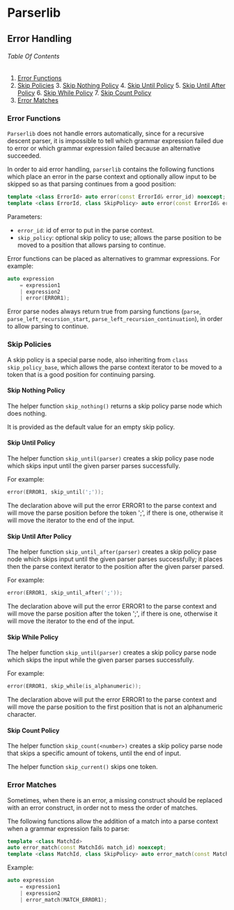 # Parserlib

## Error Handling

###### Table Of Contents

1. [Error Functions](#error-functions)
2. [Skip Policies](#skip-olicies)
    3. [Skip Nothing Policy](#skip-nothing-policy)
    4. [Skip Until Policy](#skip-until-policy)
    5. [Skip Until After Policy](#skip-until-after-policy)
    6. [Skip While Policy](#skip-while-policy)
    7. [Skip Count Policy](#skip-count-policy)
8. [Error Matches](#error-matches)

### Error Functions

`Parserlib` does not handle errors automatically, since for a recursive descent parser, it is impossible to tell which grammar expression failed due to error or which grammar expression failed because an alternative succeeded.

In order to aid error handling, `parserlib` contains the following functions which place an error in the parse context and optionally allow input to be skipped so as that parsing continues from a good position:

```cpp
template <class ErrorId> auto error(const ErrorId& error_id) noexcept;
template <class ErrorId, class SkipPolicy> auto error(const ErrorId& error_id, const SkipPolicy& skip_policy) noexcept;
```
Parameters:

- `error_id`: id of error to put in the parse context.
- `skip_policy`: optional skip policy to use; allows the parse position to be moved to a position that allows parsing to continue.

Error functions can be placed as alternatives to grammar expressions. For example:

```cpp
auto expression
	= expression1
    | expression2
    | error(ERROR1);
```

Error parse nodes always return true from parsing functions (`parse`, `parse_left_recursion_start`, `parse_left_recursion_continuation`), in order to allow parsing to continue.

### Skip Policies

A skip policy is a special parse node, also inheriting from `class skip_policy_base`, which allows the parse context iterator to be moved to a token that is a good position for continuing parsing.

#### Skip Nothing Policy

The helper function `skip_nothing()` returns a skip policy parse node which does nothing.

It is provided as the default value for an empty skip policy.

#### Skip Until Policy

The helper function `skip_until(parser)` creates a skip policy pase node which skips input until the given parser parses successfully.

For example:

```cpp
error(ERROR1, skip_until(';'));
```

The declaration above will put the error ERROR1 to the parse context and will move the parse position before the token ';', if there is one, otherwise it will move the iterator to the end of the input.

#### Skip Until After Policy

The helper function `skip_until_after(parser)` creates a skip policy pase node which skips input until the given parser parses successfully; it places then the parse context iterator to the position after the given parser parsed.

For example:

```cpp
error(ERROR1, skip_until_after(';'));
```

The declaration above will put the error ERROR1 to the parse context and will move the parse position after the token ';', if there is one, otherwise it will move the iterator to the end of the input.

#### Skip While Policy

The helper function `skip_until(parser)` creates a skip policy parse node which skips the input while the given parser parses successfully.

For example:

```cpp
error(ERROR1, skip_while(is_alphanumeric));
```

The declaration above will put the error ERROR1 to the parse context and will move the parse position to the first position that is not an alphanumeric character.

#### Skip Count Policy

The helper function `skip_count(<number>)` creates a skip policy parse node that skips a specific amount of tokens, until the end of input.

The helper function `skip_current()` skips one token.

### Error Matches
Sometimes, when there is an error, a missing construct should be replaced with an error construct, in order not to mess the order of matches.

The following functions allow the addition of a match into a parse context when a grammar expression fails to parse:

```cpp
template <class MatchId>
auto error_match(const MatchId& match_id) noexcept;
template <class MatchId, class SkipPolicy> auto error_match(const MatchId& match_id, const SkipPolicy& skip_policy) noexcept;
```

Example:

```cpp
auto expression
	= expression1
    | expression2
    | error_match(MATCH_ERROR1);
```
